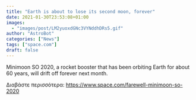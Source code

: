 ```yaml
---
title: "Earth is about to lose its second moon, forever"
date: 2021-01-30T23:53:08+01:00
images:
  - "images/post/LM2yuoxdGNc3VYNddhDRs5.gif"
author: "AstroBot"
categories: ["News"]
tags: ["space.com"]
draft: false
---
```


Minimoon SO 2020, a rocket booster that has been orbiting Earth for about 60 years, will drift off forever next month. 

Διαβάστε περισσότερα: https://www.space.com/farewell-minimoon-so-2020
